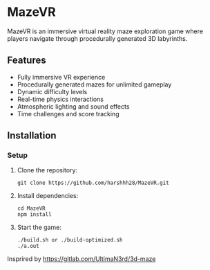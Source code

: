 # MazeVR

MazeVR is an immersive virtual reality maze exploration game where players navigate through procedurally generated 3D labyrinths.

## Features

- Fully immersive VR experience
- Procedurally generated mazes for unlimited gameplay
- Dynamic difficulty levels
- Real-time physics interactions
- Atmospheric lighting and sound effects
- Time challenges and score tracking

## Installation

### Setup

1. Clone the repository:
   ```
   git clone https://github.com/harshhh28/MazeVR.git
   ```
2. Install dependencies:
   ```
   cd MazeVR
   npm install
   ```
3. Start the game:
   ```
   ./build.sh or ./build-optimized.sh
   ./a.out
   ```

Insprired by https://gitlab.com/UltimaN3rd/3d-maze